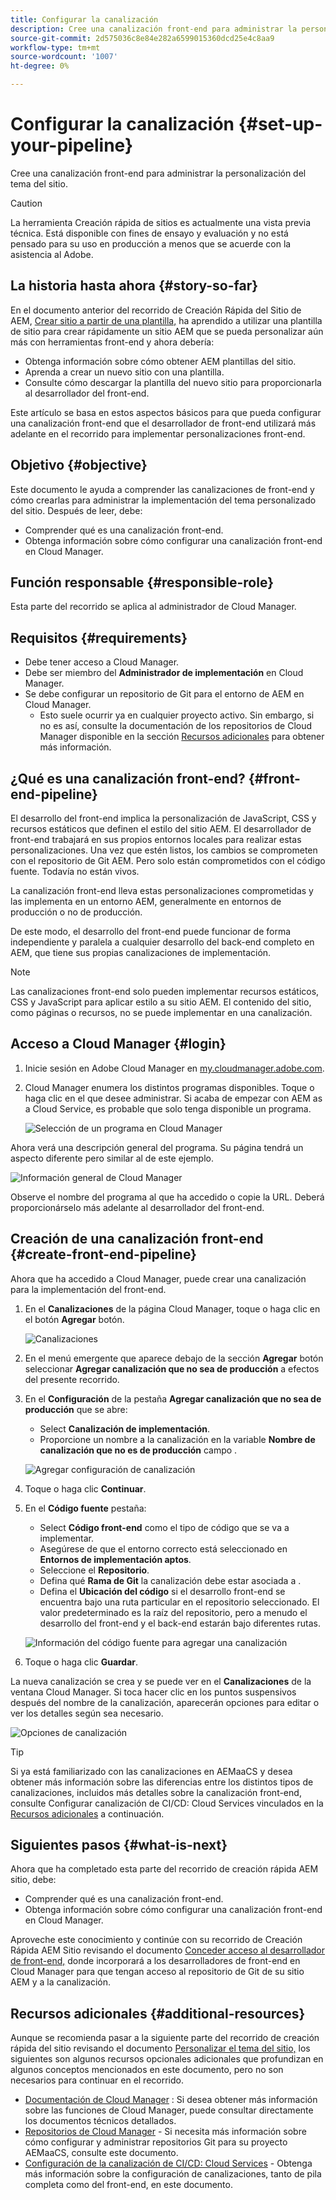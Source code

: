 ```yaml
---
title: Configurar la canalización
description: Cree una canalización front-end para administrar la personalización del tema del sitio.
source-git-commit: 2d575036c8e84e282a6599015360dcd25e4c8aa9
workflow-type: tm+mt
source-wordcount: '1007'
ht-degree: 0%

---
```



# Configurar la canalización {#set-up-your-pipeline}

Cree una canalización front-end para administrar la personalización del tema del sitio.

>[!CAUTION]
>
>La herramienta Creación rápida de sitios es actualmente una vista previa técnica. Está disponible con fines de ensayo y evaluación y no está pensado para su uso en producción a menos que se acuerde con la asistencia al Adobe.

## La historia hasta ahora {#story-so-far}

En el documento anterior del recorrido de Creación Rápida del Sitio de AEM, [Crear sitio a partir de una plantilla,](create-site.md) ha aprendido a utilizar una plantilla de sitio para crear rápidamente un sitio AEM que se pueda personalizar aún más con herramientas front-end y ahora debería:

* Obtenga información sobre cómo obtener AEM plantillas del sitio.
* Aprenda a crear un nuevo sitio con una plantilla.
* Consulte cómo descargar la plantilla del nuevo sitio para proporcionarla al desarrollador del front-end.

Este artículo se basa en estos aspectos básicos para que pueda configurar una canalización front-end que el desarrollador de front-end utilizará más adelante en el recorrido para implementar personalizaciones front-end.

## Objetivo {#objective}

Este documento le ayuda a comprender las canalizaciones de front-end y cómo crearlas para administrar la implementación del tema personalizado del sitio. Después de leer, debe:

* Comprender qué es una canalización front-end.
* Obtenga información sobre cómo configurar una canalización front-end en Cloud Manager.

## Función responsable {#responsible-role}

Esta parte del recorrido se aplica al administrador de Cloud Manager.

## Requisitos {#requirements}

* Debe tener acceso a Cloud Manager.
* Debe ser miembro del **Administrador de implementación** en Cloud Manager.
* Se debe configurar un repositorio de Git para el entorno de AEM en Cloud Manager.
   * Esto suele ocurrir ya en cualquier proyecto activo. Sin embargo, si no es así, consulte la documentación de los repositorios de Cloud Manager disponible en la sección [Recursos adicionales](#additional-resources) para obtener más información.

## ¿Qué es una canalización front-end? {#front-end-pipeline}

El desarrollo del front-end implica la personalización de JavaScript, CSS y recursos estáticos que definen el estilo del sitio AEM. El desarrollador de front-end trabajará en sus propios entornos locales para realizar estas personalizaciones. Una vez que estén listos, los cambios se comprometen con el repositorio de Git AEM. Pero solo están comprometidos con el código fuente. Todavía no están vivos.

La canalización front-end lleva estas personalizaciones comprometidas y las implementa en un entorno AEM, generalmente en entornos de producción o no de producción.

De este modo, el desarrollo del front-end puede funcionar de forma independiente y paralela a cualquier desarrollo del back-end completo en AEM, que tiene sus propias canalizaciones de implementación.

>[!NOTE]
>
>Las canalizaciones front-end solo pueden implementar recursos estáticos, CSS y JavaScript para aplicar estilo a su sitio AEM. El contenido del sitio, como páginas o recursos, no se puede implementar en una canalización.

## Acceso a Cloud Manager {#login}

1. Inicie sesión en Adobe Cloud Manager en [my.cloudmanager.adobe.com](https://my.cloudmanager.adobe.com/).

1. Cloud Manager enumera los distintos programas disponibles. Toque o haga clic en el que desee administrar. Si acaba de empezar con AEM as a Cloud Service, es probable que solo tenga disponible un programa.

   ![Selección de un programa en Cloud Manager](assets/cloud-manager-select-program.png)

Ahora verá una descripción general del programa. Su página tendrá un aspecto diferente pero similar al de este ejemplo.

![Información general de Cloud Manager](assets/cloud-manager-overview.png)

Observe el nombre del programa al que ha accedido o copie la URL. Deberá proporcionárselo más adelante al desarrollador del front-end.

## Creación de una canalización front-end {#create-front-end-pipeline}

Ahora que ha accedido a Cloud Manager, puede crear una canalización para la implementación del front-end.

1. En el **Canalizaciones** de la página Cloud Manager, toque o haga clic en el botón **Agregar** botón.

   ![Canalizaciones](assets/pipelines-add.png)

1. En el menú emergente que aparece debajo de la sección **Agregar** botón seleccionar **Agregar canalización que no sea de producción** a efectos del presente recorrido.

1. En el **Configuración** de la pestaña **Agregar canalización que no sea de producción** que se abre:
   * Select **Canalización de implementación**.
   * Proporcione un nombre a la canalización en la variable **Nombre de canalización que no es de producción** campo .

   ![Agregar configuración de canalización](assets/add-pipeline-configuration.png)

1. Toque o haga clic **Continuar**.

1. En el **Código fuente** pestaña:
   * Select **Código front-end** como el tipo de código que se va a implementar.
   * Asegúrese de que el entorno correcto está seleccionado en **Entornos de implementación aptos**.
   * Seleccione el **Repositorio**.
   * Defina qué **Rama de Git** la canalización debe estar asociada a .
   * Defina el **Ubicación del código** si el desarrollo front-end se encuentra bajo una ruta particular en el repositorio seleccionado. El valor predeterminado es la raíz del repositorio, pero a menudo el desarrollo del front-end y el back-end estarán bajo diferentes rutas.

   ![Información del código fuente para agregar una canalización](assets/add-pipeline-source-code.png)

1. Toque o haga clic **Guardar**.

La nueva canalización se crea y se puede ver en el **Canalizaciones** de la ventana Cloud Manager. Si toca hacer clic en los puntos suspensivos después del nombre de la canalización, aparecerán opciones para editar o ver los detalles según sea necesario.

![Opciones de canalización](assets/new-pipeline.png)

>[!TIP]
>
>Si ya está familiarizado con las canalizaciones en AEMaaCS y desea obtener más información sobre las diferencias entre los distintos tipos de canalizaciones, incluidos más detalles sobre la canalización front-end, consulte Configurar canalización de CI/CD: Cloud Services vinculados en la [Recursos adicionales](#additional-resources) a continuación.

## Siguientes pasos {#what-is-next}

Ahora que ha completado esta parte del recorrido de creación rápida AEM sitio, debe:

* Comprender qué es una canalización front-end.
* Obtenga información sobre cómo configurar una canalización front-end en Cloud Manager.

Aproveche este conocimiento y continúe con su recorrido de Creación Rápida AEM Sitio revisando el documento [Conceder acceso al desarrollador de front-end,](grant-access.md) donde incorporará a los desarrolladores de front-end en Cloud Manager para que tengan acceso al repositorio de Git de su sitio AEM y a la canalización.

## Recursos adicionales {#additional-resources}

Aunque se recomienda pasar a la siguiente parte del recorrido de creación rápida del sitio revisando el documento [Personalizar el tema del sitio,](customize-theme.md) los siguientes son algunos recursos opcionales adicionales que profundizan en algunos conceptos mencionados en este documento, pero no son necesarios para continuar en el recorrido.

* [Documentación de Cloud Manager](https://experienceleague.adobe.com/docs/experience-manager-cloud-service/onboarding/onboarding-concepts/cloud-manager-introduction.html) : Si desea obtener más información sobre las funciones de Cloud Manager, puede consultar directamente los documentos técnicos detallados.
* [Repositorios de Cloud Manager](/help/implementing/cloud-manager/managing-code/cloud-manager-repositories.md) - Si necesita más información sobre cómo configurar y administrar repositorios Git para su proyecto AEMaaCS, consulte este documento.
* [Configuración de la canalización de CI/CD: Cloud Services](/help/implementing/cloud-manager/configuring-pipelines/introduction-ci-cd-pipelines.md) - Obtenga más información sobre la configuración de canalizaciones, tanto de pila completa como del front-end, en este documento.